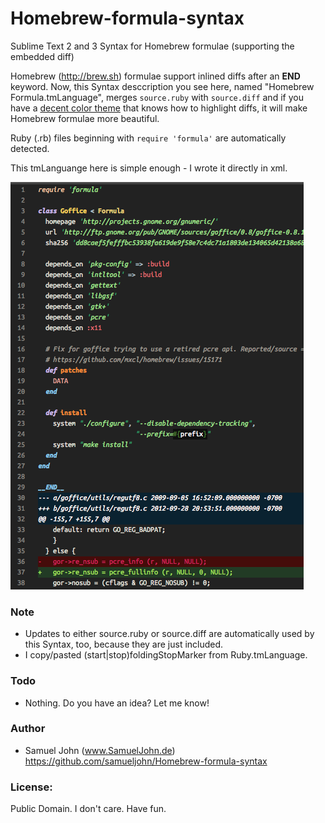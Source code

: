 Homebrew-formula-syntax
=======================

Sublime Text 2 and 3 Syntax for Homebrew formulae (supporting the embedded diff)

Homebrew (http://brew.sh) formulae support inlined diffs after an
__END__ keyword. Now, this Syntax desccription you see here, named
"Homebrew Formula.tmLanguage", merges `source.ruby` with `source.diff` and
if you have a [decent color theme](https://github.com/samueljohn/decent) that knows how to highlight diffs, it will make Homebrew formulae more beautiful.

Ruby (.rb) files beginning with `require 'formula'` are automatically
detected.

This tmLanguange here is simple enough - I wrote it directly in xml.

![Screenshot](./screenshot.png)

### Note
-   Updates to either source.ruby or source.diff are automatically
    used by this Syntax, too, because they are just included.
-   I copy/pasted (start|stop)foldingStopMarker from
    Ruby.tmLanguage.

### Todo
-   Nothing. Do you have an idea? Let me know!

### Author
-   Samuel John (www.SamuelJohn.de)
    https://github.com/samueljohn/Homebrew-formula-syntax

### License:
Public Domain. I don't care. Have fun.
